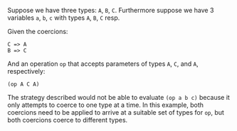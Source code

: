 Suppose we have three types: `A`, `B`, `C`. Furthermore suppose we have 3
variables `a`, `b`, `c` with types `A`, `B`, `C` resp.

Given the coercions:

```
C => A
B => C
```

And an operation `op` that accepts parameters of types `A`, `C`, and `A`,
respectively:

```
(op A C A)
```

The strategy described would not be able to evaluate `(op a b c)` because it
only attempts to coerce to one type at a time. In this example, both coercions
need to be applied to arrive at a suitable set of types for `op`, but both
coercions coerce to different types.
